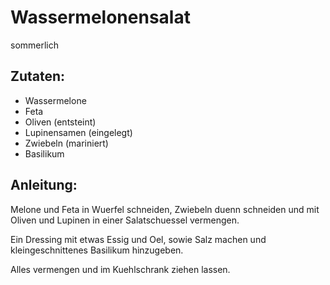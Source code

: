 Wassermelonensalat
===
sommerlich

Zutaten:
---
-   Wassermelone
-   Feta
-   Oliven (entsteint)
-   Lupinensamen (eingelegt)
-   Zwiebeln (mariniert)
-   Basilikum

Anleitung:
---
Melone und Feta in Wuerfel schneiden, Zwiebeln duenn schneiden und mit Oliven und Lupinen in einer Salatschuessel vermengen.

Ein Dressing mit etwas Essig und Oel, sowie Salz machen und kleingeschnittenes Basilikum hinzugeben.

Alles vermengen und im Kuehlschrank ziehen lassen.
